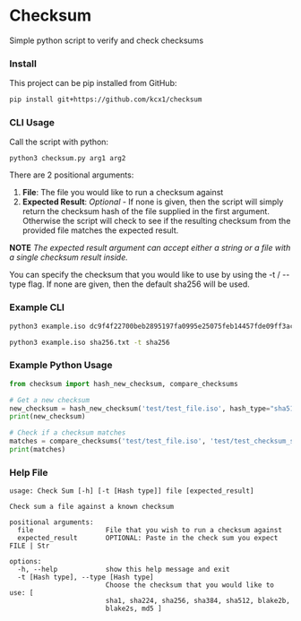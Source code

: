 # Checksum
Simple python script to verify and check checksums

### Install
This project can be pip installed from GitHub:

```bash
pip install git+https://github.com/kcx1/checksum
```

### CLI Usage

Call the script with python:

```
python3 checksum.py arg1 arg2
```

There are 2 positional arguments:

1. **File**: The file you would like to run a checksum against
2. **Expected Result**: *Optional* - If none is given, then the script will simply return the checksum hash of the file supplied in the first argument. Otherwise the script will check to see if the resulting checksum from the provided file matches the expected result. 

**NOTE** *The expected result argument can accept either a string or a file with a single checksum result inside.*

You can specify the checksum that you would like to use by using the -t / --type flag. If none are given, then the default sha256 will be used. 


### Example CLI

```bash
python3 example.iso dc9f4f22700beb2895197fa0995e25075feb14457fde09ff3ac46dd35d75661a -t sha256
```
```bash
python3 example.iso sha256.txt -t sha256
```

### Example Python Usage
```python
from checksum import hash_new_checksum, compare_checksums

# Get a new checksum
new_checksum = hash_new_checksum('test/test_file.iso', hash_type="sha512")
print(new_checksum)

# Check if a checksum matches
matches = compare_checksums('test/test_file.iso', 'test/test_checksum_sha512.txt', hash_type="sha512")
print(matches)
```


### Help File
```
usage: Check Sum [-h] [-t [Hash type]] file [expected_result]

Check sum a file against a known checksum

positional arguments:
  file                  File that you wish to run a checksum against
  expected_result       OPTIONAL: Paste in the check sum you expect FILE | Str

options:
  -h, --help            show this help message and exit
  -t [Hash type], --type [Hash type]
                        Choose the checksum that you would like to use: [
                        sha1, sha224, sha256, sha384, sha512, blake2b,
                        blake2s, md5 ]
```
